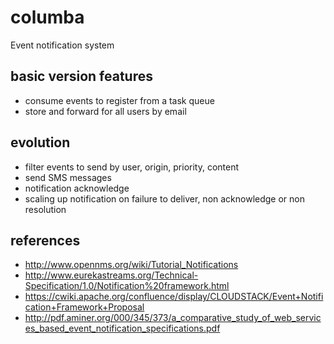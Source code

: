# columba
Event notification system

## basic version features

- consume events to register from a task queue
- store and forward for all users by email

## evolution
- filter events to send by user, origin, priority, content
- send SMS messages
- notification acknowledge
- scaling up notification on failure to deliver, non acknowledge or non resolution

## references
- http://www.opennms.org/wiki/Tutorial_Notifications
- http://www.eurekastreams.org/Technical-Specification/1.0/Notification%20framework.html
- https://cwiki.apache.org/confluence/display/CLOUDSTACK/Event+Notification+Framework+Proposal
- http://pdf.aminer.org/000/345/373/a_comparative_study_of_web_services_based_event_notification_specifications.pdf

